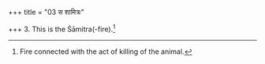 +++
title = "03 स शामित्रः"

+++
3. This is the Śāmitra(-fire).[^1]  


[^1]: Fire connected with the act of killing of the animal.
